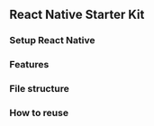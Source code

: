 ## React Native Starter Kit

### Setup React Native

### Features

### File structure

### How to reuse